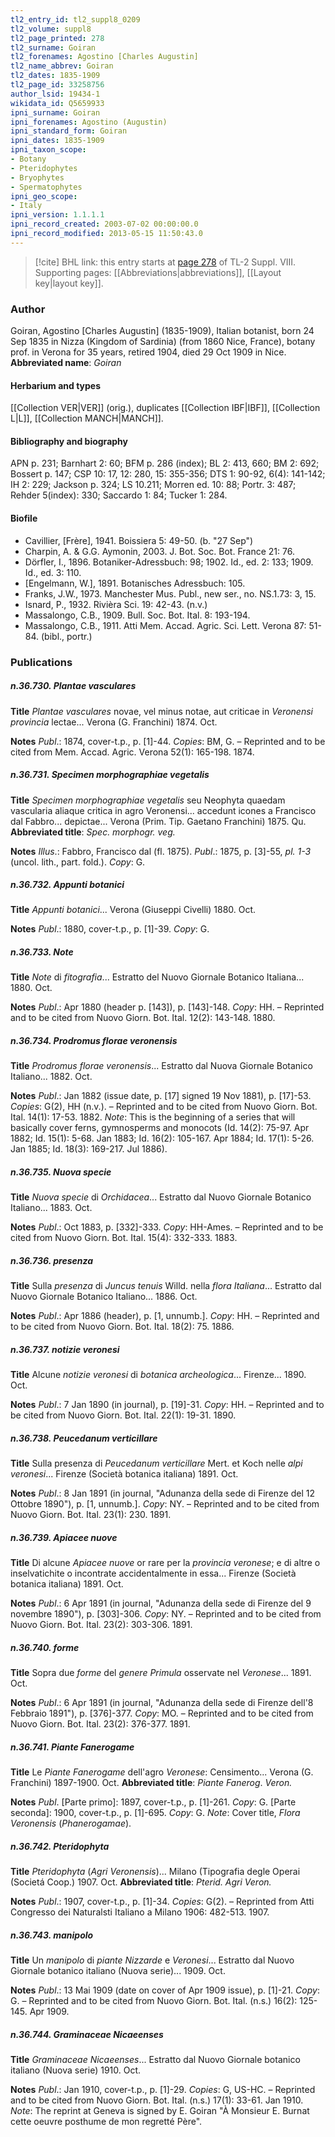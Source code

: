 ```yaml
---
tl2_entry_id: tl2_suppl8_0209
tl2_volume: suppl8
tl2_page_printed: 278
tl2_surname: Goiran
tl2_forenames: Agostino [Charles Augustin]
tl2_name_abbrev: Goiran
tl2_dates: 1835-1909
tl2_page_id: 33258756
author_lsid: 19434-1
wikidata_id: Q5659933
ipni_surname: Goiran
ipni_forenames: Agostino (Augustin)
ipni_standard_form: Goiran
ipni_dates: 1835-1909
ipni_taxon_scope: 
- Botany
- Pteridophytes
- Bryophytes
- Spermatophytes
ipni_geo_scope: 
- Italy
ipni_version: 1.1.1.1
ipni_record_created: 2003-07-02 00:00:00.0
ipni_record_modified: 2013-05-15 11:50:43.0
---
```



> [!cite] BHL link: this entry starts at [page 278](https://www.biodiversitylibrary.org/page/33258756) of TL-2 Suppl. VIII.
> Supporting pages: [[Abbreviations|abbreviations]], [[Layout key|layout key]].

### Author

Goiran, Agostino \[Charles Augustin\] (1835-1909), Italian botanist, born 24 Sep 1835 in Nizza (Kingdom of Sardinia) (from 1860 Nice, France), botany prof. in Verona for 35 years, retired 1904, died 29 Oct 1909 in Nice. 
**Abbreviated name**: *Goiran*

#### Herbarium and types

[[Collection VER|VER]] (orig.), duplicates [[Collection IBF|IBF]], [[Collection L|L]], [[Collection MANCH|MANCH]].

#### Bibliography and biography

APN p. 231; Barnhart 2: 60; BFM p. 286 (index); BL 2: 413, 660; BM 2: 692; Bossert p. 147; CSP 10: 17, 12: 280, 15: 355-356; DTS 1: 90-92, 6(4): 141-142; IH 2: 229; Jackson p. 324; LS 10.211; Morren ed. 10: 88; Portr. 3: 487; Rehder 5(index): 330; Saccardo 1: 84; Tucker 1: 284.

#### Biofile

- Cavillier, \[Frère\], 1941. Boissiera 5: 49-50. (b. "27 Sep")
- Charpin, A. & G.G. Aymonin, 2003. J. Bot. Soc. Bot. France 21: 76.
- Dörfler, I., 1896. Botaniker-Adressbuch: 98; 1902. Id., ed. 2: 133; 1909. Id., ed. 3: 110.
- \[Engelmann, W.\], 1891. Botanisches Adressbuch: 105.
- Franks, J.W., 1973. Manchester Mus. Publ., new ser., no. NS.1.73: 3, 15.
- Isnard, P., 1932. Rivièra Sci. 19: 42-43. (n.v.)
- Massalongo, C.B., 1909. Bull. Soc. Bot. Ital. 8: 193-194.
- Massalongo, C.B., 1911. Atti Mem. Accad. Agric. Sci. Lett. Verona 87: 51-84. (bibl., portr.)

### Publications

##### n.36.730. Plantae vasculares

**Title**
*Plantae vasculares* novae, vel minus notae, aut criticae in *Veronensi provincia* lectae... Verona (G. Franchini) 1874. Oct.

**Notes**
*Publ*.: 1874, cover-t.p., p. \[1\]-44. *Copies*: BM, G. – Reprinted and to be cited from Mem. Accad. Agric. Verona 52(1): 165-198. 1874.

##### n.36.731. Specimen morphographiae vegetalis

**Title**
*Specimen morphographiae vegetalis* seu Neophyta quaedam vascularia aliaque critica in agro Veronensi... accedunt icones a Francisco dal Fabbro... depictae... Verona (Prim. Tip. Gaetano Franchini) 1875. Qu.
**Abbreviated title**: *Spec. morphogr. veg.*

**Notes**
*Illus*.: Fabbro, Francisco dal (fl. 1875).
*Publ*.: 1875, p. \[3\]-55, *pl. 1-3* (uncol. lith., part. fold.). *Copy*: G.

##### n.36.732. Appunti botanici

**Title**
*Appunti botanici*... Verona (Giuseppi Civelli) 1880. Oct.

**Notes**
*Publ*.: 1880, cover-t.p., p. \[1\]-39. *Copy*: G.

##### n.36.733. Note

**Title**
*Note* di *fitografia*... Estratto del Nuovo Giornale Botanico Italiana... 1880. Oct.

**Notes**
*Publ*.: Apr 1880 (header p. \[143\]), p. \[143\]-148. *Copy*: HH. – Reprinted and to be cited from Nuovo Giorn. Bot. Ital. 12(2): 143-148. 1880.

##### n.36.734. Prodromus florae veronensis

**Title**
*Prodromus florae veronensis*... Estratto dal Nuova Giornale Botanico Italiano... 1882. Oct.

**Notes**
*Publ*.: Jan 1882 (issue date, p. \[17\] signed 19 Nov 1881), p. \[17\]-53. *Copies*: G(2), HH (n.v.). – Reprinted and to be cited from Nuovo Giorn. Bot. Ital. 14(1): 17-53. 1882.
*Note*: This is the beginning of a series that will basically cover ferns, gymnosperms and monocots (Id. 14(2): 75-97. Apr 1882; Id. 15(1): 5-68. Jan 1883; Id. 16(2): 105-167. Apr 1884; Id. 17(1): 5-26. Jan 1885; Id. 18(3): 169-217. Jul 1886).

##### n.36.735. Nuova specie

**Title**
*Nuova specie* di *Orchidacea*... Estratto dal Nuovo Giornale Botanico Italiano... 1883. Oct.

**Notes**
*Publ*.: Oct 1883, p. \[332\]-333. *Copy*: HH-Ames. – Reprinted and to be cited from Nuovo Giorn. Bot. Ital. 15(4): 332-333. 1883.

##### n.36.736. presenza

**Title**
Sulla *presenza* di *Juncus tenuis* Willd. nella *flora Italiana*... Estratto dal Nuovo Giornale Botanico Italiano... 1886. Oct.

**Notes**
*Publ*.: Apr 1886 (header), p. \[1, unnumb.\]. *Copy*: HH. – Reprinted and to be cited from Nuovo Giorn. Bot. Ital. 18(2): 75. 1886.

##### n.36.737. notizie veronesi

**Title**
Alcune *notizie veronesi* di *botanica archeologica*... Firenze... 1890. Oct.

**Notes**
*Publ*.: 7 Jan 1890 (in journal), p. \[19\]-31. *Copy*: HH. – Reprinted and to be cited from Nuovo Giorn. Bot. Ital. 22(1): 19-31. 1890.

##### n.36.738. Peucedanum verticillare

**Title**
Sulla presenza di *Peucedanum verticillare* Mert. et Koch nelle *alpi veronesi*... Firenze (Società botanica italiana) 1891. Oct.

**Notes**
*Publ*.: 8 Jan 1891 (in journal, "Adunanza della sede di Firenze del 12 Ottobre 1890"), p. \[1, unnumb.\]. *Copy*: NY. – Reprinted and to be cited from Nuovo Giorn. Bot. Ital. 23(1): 230. 1891.

##### n.36.739. Apiacee nuove

**Title**
Di alcune *Apiacee nuove* or rare per la *provincia veronese*; e di altre o inselvatichite o incontrate accidentalmente in essa... Firenze (Società botanica italiana) 1891. Oct.

**Notes**
*Publ*.: 6 Apr 1891 (in journal, "Adunanza della sede di Firenze del 9 novembre 1890"), p. \[303\]-306. *Copy*: NY. – Reprinted and to be cited from Nuovo Giorn. Bot. Ital. 23(2): 303-306. 1891.

##### n.36.740. forme

**Title**
Sopra due *forme* del *genere Primula* osservate nel *Veronese*... 1891. Oct.

**Notes**
*Publ*.: 6 Apr 1891 (in journal, "Adunanza della sede di Firenze dell'8 Febbraio 1891"), p. \[376\]-377. *Copy*: MO. – Reprinted and to be cited from Nuovo Giorn. Bot. Ital. 23(2): 376-377. 1891.

##### n.36.741. Piante Fanerogame

**Title**
Le *Piante Fanerogame* dell'agro *Veronese*: Censimento... Verona (G. Franchini) 1897-1900. Oct.
**Abbreviated title**: *Piante Fanerog*. *Veron.*

**Notes**
*Publ*. \[Parte primo\]: 1897, cover-t.p., p. \[1\]-261. *Copy*: G. \[Parte seconda\]: 1900, cover-t.p., p. \[1\]-695. *Copy*: G.
*Note*: Cover title, *Flora Veronensis* (*Phanerogamae*).

##### n.36.742. Pteridophyta

**Title**
*Pteridophyta* (*Agri Veronensis*)... Milano (Tipografia degle Operai (Societá Coop.) 1907. Oct.
**Abbreviated title**: *Pterid. Agri Veron.*

**Notes**
*Publ*.: 1907, cover-t.p., p. \[1\]-34. *Copies*: G(2). – Reprinted from Atti Congresso dei Naturalsti Italiano a Milano 1906: 482-513. 1907.

##### n.36.743. manipolo

**Title**
Un *manipolo* di *piante Nizzarde* e *Veronesi*... Estratto dal Nuovo Giornale botanico italiano (Nuova serie)... 1909. Oct.

**Notes**
*Publ*.: 13 Mai 1909 (date on cover of Apr 1909 issue), p. \[1\]-21. *Copy*: G. – Reprinted and to be cited from Nuovo Giorn. Bot. Ital. (n.s.) 16(2): 125-145. Apr 1909.

##### n.36.744. Graminaceae Nicaeenses

**Title**
*Graminaceae Nicaeenses*... Estratto dal Nuovo Giornale botanico italiano (Nuova serie) 1910. Oct.

**Notes**
*Publ*.: Jan 1910, cover-t.p., p. \[1\]-29. *Copies*: G, US-HC. – Reprinted and to be cited from Nuovo Giorn. Bot. Ital. (n.s.) 17(1): 33-61. Jan 1910.
*Note*: The reprint at Geneva is signed by E. Goiran "À Monsieur E. Burnat cette oeuvre posthume de mon regretté Père".

